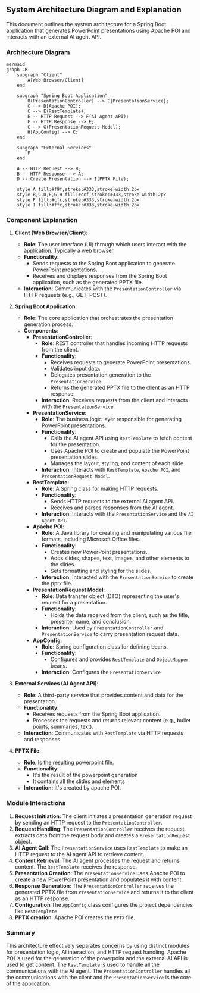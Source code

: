 ## System Architecture Diagram and Explanation

This document outlines the system architecture for a Spring Boot application that generates PowerPoint presentations using Apache POI and interacts with an external AI agent API.

### Architecture Diagram
```
mermaid
graph LR
    subgraph "Client"
        A[Web Browser/Client]
    end
    
    subgraph "Spring Boot Application"
        B(PresentationController) --> C{PresentationService};
        C --> D[Apache POI];
        C --> E(RestTemplate);
        E -- HTTP Request --> F(AI Agent API);
        F -- HTTP Response --> E;
        C --> G(PresentationRequest Model);
        H[AppConfig] --> C;
    end
    
    subgraph "External Services"
        F
    end

    A -- HTTP Request --> B;
    B -- HTTP Response --> A;
    D -- Create Presentation --> I(PPTX File);
    
    style A fill:#f9f,stroke:#333,stroke-width:2px
    style B,C,D,E,G,H fill:#ccf,stroke:#333,stroke-width:2px
    style F fill:#cfc,stroke:#333,stroke-width:2px
    style I fill:#ffc,stroke:#333,stroke-width:2px
```
### Component Explanation

1.  **Client (Web Browser/Client)**:
    *   **Role**: The user interface (UI) through which users interact with the application. Typically a web browser.
    *   **Functionality**:
        *   Sends requests to the Spring Boot application to generate PowerPoint presentations.
        *   Receives and displays responses from the Spring Boot application, such as the generated PPTX file.
    *   **Interaction**: Communicates with the `PresentationController` via HTTP requests (e.g., GET, POST).

2.  **Spring Boot Application**:
    *   **Role**: The core application that orchestrates the presentation generation process.
    *   **Components**:
        *   **PresentationController**:
            *   **Role**: REST controller that handles incoming HTTP requests from the client.
            *   **Functionality**:
                *   Receives requests to generate PowerPoint presentations.
                *   Validates input data.
                *   Delegates presentation generation to the `PresentationService`.
                *   Returns the generated PPTX file to the client as an HTTP response.
            *   **Interaction**: Receives requests from the client and interacts with the `PresentationService`.
        *   **PresentationService**:
            *   **Role**: The business logic layer responsible for generating PowerPoint presentations.
            *   **Functionality**:
                *   Calls the AI agent API using `RestTemplate` to fetch content for the presentation.
                *   Uses Apache POI to create and populate the PowerPoint presentation slides.
                *   Manages the layout, styling, and content of each slide.
            *   **Interaction**: Interacts with `RestTemplate`, `Apache POI`, and `PresentationRequest Model`.
        *   **RestTemplate**:
            *   **Role**: A Spring class for making HTTP requests.
            *   **Functionality**:
                *   Sends HTTP requests to the external AI agent API.
                *   Receives and parses responses from the AI agent.
            *   **Interaction**: Interacts with the `PresentationService` and the `AI Agent API`.
        *   **Apache POI**:
            *   **Role**: A Java library for creating and manipulating various file formats, including Microsoft Office files.
            *   **Functionality**:
                *   Creates new PowerPoint presentations.
                *   Adds slides, shapes, text, images, and other elements to the slides.
                *   Sets formatting and styling for the slides.
            *   **Interaction**: Interacted with the `PresentationService` to create the pptx file.
        *   **PresentationRequest Model**:
            *   **Role**: Data transfer object (DTO) representing the user's request for a presentation.
            *   **Functionality**:
                *   Holds the data received from the client, such as the title, presenter name, and conclusion.
            *   **Interaction**: Used by `PresentationController` and `PresentationService` to carry presentation request data.
        *   **AppConfig**:
            *   **Role**: Spring configuration class for defining beans.
            *   **Functionality**:
                *   Configures and provides `RestTemplate` and `ObjectMapper` beans.
            * **Interaction**: Configures the `PresentationService`

3.  **External Services (AI Agent API)**:
    *   **Role**: A third-party service that provides content and data for the presentation.
    *   **Functionality**:
        *   Receives requests from the Spring Boot application.
        *   Processes the requests and returns relevant content (e.g., bullet points, summaries, text).
    *   **Interaction**: Communicates with `RestTemplate` via HTTP requests and responses.

4. **PPTX File**:
    *   **Role**: Is the resulting powerpoint file.
    *   **Functionality**:
        * It's the result of the powerpoint generation
        * It contains all the slides and elements
    *   **Interaction**: It's created by apache POI.

### Module Interactions

1.  **Request Initiation**: The client initiates a presentation generation request by sending an HTTP request to the `PresentationController`.
2.  **Request Handling**: The `PresentationController` receives the request, extracts data from the request body and creates a `PresentationRequest` object.
3.  **AI Agent Call**: The `PresentationService` uses `RestTemplate` to make an HTTP request to the AI agent API to retrieve content.
4.  **Content Retrieval**: The AI agent processes the request and returns content. The `RestTemplate` receives the response.
5.  **Presentation Creation**: The `PresentationService` uses Apache POI to create a new PowerPoint presentation and populates it with content.
6.  **Response Generation**: The `PresentationController` receives the generated PPTX file from `PresentationService` and returns it to the client as an HTTP response.
7. **Configuration** The `AppConfig` class configures the project dependencies like `RestTemplate`
8. **PPTX creation**. Apache POI creates the `PPTX` file.

### Summary

This architecture effectively separates concerns by using distinct modules for presentation logic, AI interaction, and HTTP request handling. Apache POI is used for the generation of the powerpoint and the external AI API is used to get content. The `RestTemplate` is used to handle all the communications with the AI agent. The `PresentationController` handles all the communications with the client and the `PresentationService` is the core of the application.